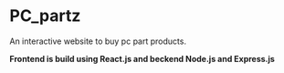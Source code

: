 # PC_partz
An interactive website to buy pc part products.

**Frontend is build using React.js and beckend Node.js and Express.js**